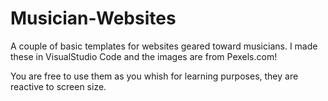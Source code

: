 # Musician-Websites
A couple of basic templates for websites geared toward musicians.
I made these in VisualStudio Code and the images are from Pexels.com!

You are free to use them as you whish for learning purposes,
they are reactive to screen size.
